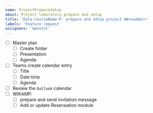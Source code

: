 ```yaml
---
name: ProjectPrepareSetup
about: Project laboratory prepare and setup
title: 'Data-CourseName-P: prepare and setup project W#<number>'
labels: 'Feature request'
assignees: 'mpostol'
---
```


- [ ] Master plan
  - [ ] Create folder
  - [ ] Presentation
  - [ ] Agenda
- [ ] Teams create calendar entry
  - [ ] Title
  - [ ] Date time
  - [ ] Agenda
- [ ] Review the `Outlook` calendar
- [ ] WIKAMP:
  - [ ] prepare and send invitation message
  - [ ] Add or update Reserwation module
